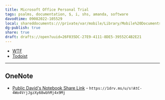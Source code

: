 ```yaml
---
title: Microsoft Office Personal Trial
tags: psalms, documentation, $, i, shs, amanda, software
davodtime: 09082022-105529
local: shareddocuments:///private/var/mobile/Library/Mobile%20Documents/iCloud~md~obsidian/Documents/OBSHIDDIAN/drafts/26F035DC-27E9-4111-8DE5-39552C4B2E21.md
dg-publish: true
share: true
draft: drafts://open?uuid=26F035DC-27E9-4111-8DE5-39552C4B2E21
---
```


- [WTF](https://davidblue.wtf/drafts/26F035DC-27E9-4111-8DE5-39552C4B2E21.html)
- [Todoist](https://todoist.com/showTask?id=5993074746)

---

## OneNote

- [Public David's Notebook Share Link](https://1drv.ms/u/s!AtC-4Wo4VrjJgzXy68wbhMj4x9Mj) - `https://1drv.ms/u/s!AtC-4Wo4VrjJgzXy68wbhMj4x9Mj`